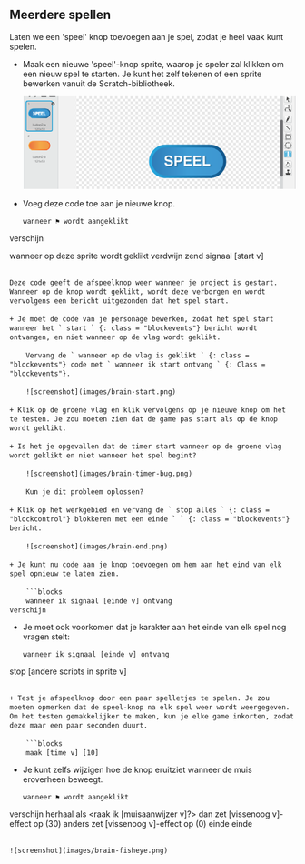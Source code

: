 ## Meerdere spellen

Laten we een 'speel' knop toevoegen aan je spel, zodat je heel vaak kunt spelen.

+ Maak een nieuwe 'speel'-knop sprite, waarop je speler zal klikken om een ​​nieuw spel te starten. Je kunt het zelf tekenen of een sprite bewerken vanuit de Scratch-bibliotheek.
    
    ![screenshot](images/brain-play.png)

+ Voeg deze code toe aan je nieuwe knop.
    
    ```blocks
    wanneer ⚑ wordt aangeklikt
verschijn

wanneer op deze sprite wordt geklikt
verdwijn
zend signaal [start v]
```

Deze code geeft de afspeelknop weer wanneer je project is gestart. Wanneer op de knop wordt geklikt, wordt deze verborgen en wordt vervolgens een bericht uitgezonden dat het spel start.

+ Je moet de code van je personage bewerken, zodat het spel start wanneer het ` start ` {: class = "blockevents"} bericht wordt ontvangen, en niet wanneer op de vlag wordt geklikt.
    
    Vervang de ` wanneer op de vlag is geklikt ` {: class = "blockevents"} code met ` wanneer ik start ontvang ` {: Class = "blockevents"}.
    
    ![screenshot](images/brain-start.png)

+ Klik op de groene vlag en klik vervolgens op je nieuwe knop om het te testen. Je zou moeten zien dat de game pas start als op de knop wordt geklikt.

+ Is het je opgevallen dat de timer start wanneer op de groene vlag wordt geklikt en niet wanneer het spel begint?
    
    ![screenshot](images/brain-timer-bug.png)
    
    Kun je dit probleem oplossen?

+ Klik op het werkgebied en vervang de ` stop alles ` {: class = "blockcontrol"} blokkeren met een einde ` ` {: class = "blockevents"} bericht.
    
    ![screenshot](images/brain-end.png)

+ Je kunt nu code aan je knop toevoegen om hem aan het eind van elk spel opnieuw te laten zien.
    
    ```blocks
    wanneer ik signaal [einde v] ontvang
verschijn
```

+ Je moet ook voorkomen dat je karakter aan het einde van elk spel nog vragen stelt:
    
    ```blocks
    wanneer ik signaal [einde v] ontvang
stop [andere scripts in sprite v]
```

+ Test je afspeelknop door een paar spelletjes te spelen. Je zou moeten opmerken dat de speel-knop na elk spel weer wordt weergegeven. Om het testen gemakkelijker te maken, kun je elke game inkorten, zodat deze maar een paar seconden duurt.
    
    ```blocks
    maak [time v] [10]
```

+ Je kunt zelfs wijzigen hoe de knop eruitziet wanneer de muis eroverheen beweegt.
    
    ```blocks
    wanneer ⚑ wordt aangeklikt
verschijn
herhaal
   als <raak ik [muisaanwijzer v]?> dan
      zet [vissenoog v]-effect op (30)
   anders
      zet [vissenoog v]-effect op (0)
   einde
einde
```

![screenshot](images/brain-fisheye.png)